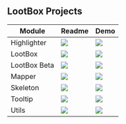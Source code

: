 ## LootBox Projects

| Module       | Readme                                                                                      | Demo                                                                                                                                  |
|--------------|---------------------------------------------------------------------------------------------|---------------------------------------------------------------------------------------------------------------------------------------|
| Highlighter  | [![](https://img.shields.io/badge/readme-white?style=for-the-badge)](Highlighter/readme.md) | [![](https://img.shields.io/badge/Demo-Highlighter-blue?style=for-the-badge)](https://krsln.github.io/Showcase/Libraries/Highlighter) |
| LootBox      | [![](https://img.shields.io/badge/readme-white?style=for-the-badge)](LootBox/readme.md)     | [![](https://img.shields.io/badge/Demo-LootBox-blue?style=for-the-badge)](https://krsln.github.io/Showcase/LootBox)                   |
| LootBox Beta | [![](https://img.shields.io/badge/readme-white?style=for-the-badge)](Beta/readme.md)        | [![](https://img.shields.io/badge/Demo-Beta-blue?style=for-the-badge)](https://krsln.github.io/Showcase/Beta)                         |
| Mapper       | [![](https://img.shields.io/badge/readme-white?style=for-the-badge)](Mapper/readme.md)      | [![](https://img.shields.io/badge/Demo-Mapper-blue?style=for-the-badge)](https://krsln.github.io/Showcase/Libraries/Mapper)           |
| Skeleton     | [![](https://img.shields.io/badge/readme-white?style=for-the-badge)](Skeleton/readme.md)    | [![](https://img.shields.io/badge/Demo-Skeleton-blue?style=for-the-badge)](https://krsln.github.io/Showcase/Libraries/Skeleton)       |
| Tooltip      | [![](https://img.shields.io/badge/readme-white?style=for-the-badge)](Tooltip/readme.md)     | [![](https://img.shields.io/badge/Demo-Tooltip-blue?style=for-the-badge)](https://krsln.github.io/Showcase/Libraries/Tooltip)         |
| Utils        | [![](https://img.shields.io/badge/readme-white?style=for-the-badge)](Utils/readme.md)       | [![](https://img.shields.io/badge/Demo-Utils-blue?style=for-the-badge)](https://krsln.github.io/Showcase/Libraries/Utils)             |

